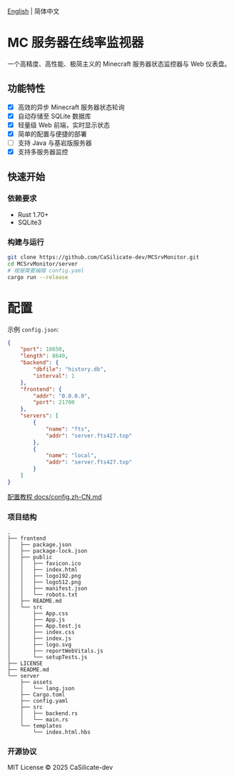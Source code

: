 [English](../README.md) | 简体中文

# MC 服务器在线率监视器

一个高精度、高性能、极简主义的 Minecraft 服务器状态监控器与 Web 仪表盘。

## 功能特性

- [x] 高效的异步 Minecraft 服务器状态轮询
- [x] 自动存储至 SQLite 数据库
- [x] 轻量级 Web 前端，实时显示状态
- [x] 简单的配置与便捷的部署
- [ ] 支持 Java 与基岩版服务器
- [x] 支持多服务器监控

## 快速开始

### 依赖要求

- Rust 1.70+
- SQLite3

### 构建与运行

```bash
git clone https://github.com/CaSilicate-dev/MCSrvMonitor.git
cd MCSrvMonitor/server
# 根据需要编辑 config.yaml
cargo run --release
```

# 配置

示例 `config.json`:

```json
{
    "port": 18650,
    "length": 8640,
    "backend": {
        "dbfile": "history.db",
        "interval": 1
    },
    "frontend": {
        "addr": "0.0.0.0",
        "port": 21700
    },
    "servers": [
        {
            "name": "fts",
            "addr": "server.fts427.top"
        },
        {
            "name": "local",
            "addr": "server.fts427.top"
        }
    ]
}
```
[配置教程 docs/config.zh-CN.md](./config.zh-CN.md)

### 项目结构

```text
.
├── frontend
│   ├── package.json
│   ├── package-lock.json
│   ├── public
│   │   ├── favicon.ico
│   │   ├── index.html
│   │   ├── logo192.png
│   │   ├── logo512.png
│   │   ├── manifest.json
│   │   └── robots.txt
│   ├── README.md
│   └── src
│       ├── App.css
│       ├── App.js
│       ├── App.test.js
│       ├── index.css
│       ├── index.js
│       ├── logo.svg
│       ├── reportWebVitals.js
│       └── setupTests.js
├── LICENSE
├── README.md
└── server
    ├── assets
    │   └── lang.json
    ├── Cargo.toml
    ├── config.yaml
    ├── src
    │   ├── backend.rs
    │   └── main.rs
    └── templates
        └── index.html.hbs
```

### 开源协议

MIT License © 2025 CaSilicate-dev

